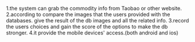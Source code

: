 1.the system can grab the commodity info from Taobao or other website.
2.according to compare the images that the users provided with the databases. give the result of the db images and all the related info.
3.record the users choices and gain the score of the options to make the db stronger.
4.it provide the mobile devices' access.(both android and ios)